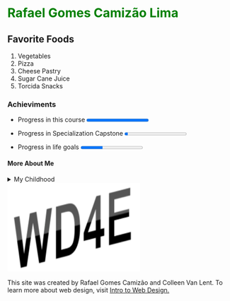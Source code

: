 <!DOCTYPE html>
<html>
 <head>
</head>
<body>
 
<h1 style="color:#008000">Rafael Gomes Camizão Lima</h1>

<section><b><h2>Favorite Foods</h2></b>
<ol>
<li>Vegetables</li>
<li>Pizza</li>
<li>Cheese Pastry</li>
<li>Sugar Cane Juice</li>
<li>Torcida Snacks</li>
</ol></section>
<h3>Achieviments</h3><section><ul>
<li><p>Progress in this course  <progress value="100" max="100"></p></li>
<li><p>Progress in Specialization Capstone  <progress value="5" max="100"></p></li>
<li><p>Progress in life goals  <progress value="35" max="100"></p></li></ul></section>
<div></div>
<h4>More About Me</h4> 
<details>
  <summary>My Childhood</summary>
  <p>I was born in São Paulo - SP, Brazil, in jun 2000. I g.</p>
</details>

<footer>
<img src="newlogo.png" alt="New Logo" width="300" height="200">
<p>This site was created by Rafael Gomes Camizão and Colleen Van Lent. To learn more about web design, visit <a href=https://www.coursera.org/>Intro to Web Design.</a></p>
</footer>
  
</body>
</html>

